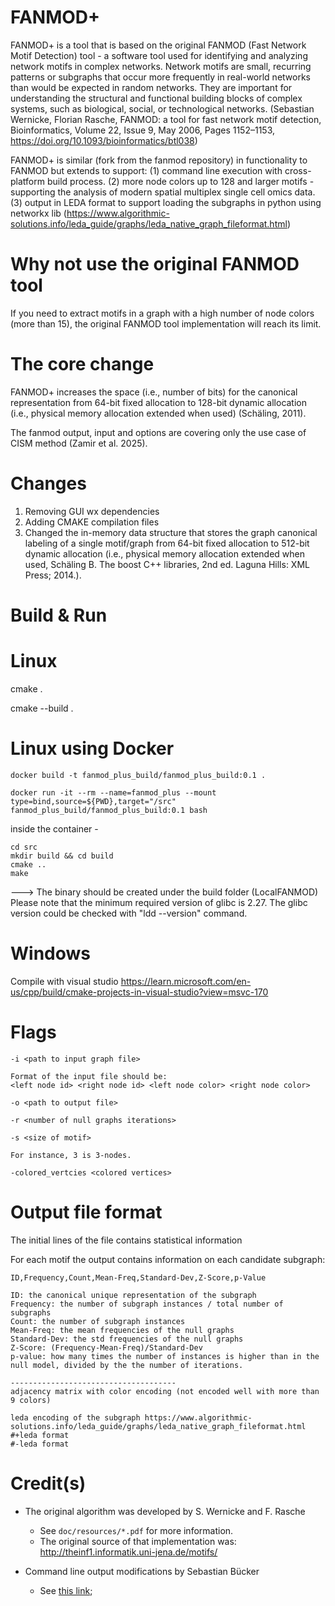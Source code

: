 # FANMOD+
FANMOD+ is a tool that is based on the original FANMOD (Fast Network Motif Detection) tool - a software tool used for identifying and analyzing network motifs in complex networks. Network motifs are small, recurring patterns or subgraphs that occur more frequently in real-world networks than would be expected in random networks. They are important for understanding the structural and functional building blocks of complex systems, such as biological, social, or technological networks. (Sebastian Wernicke, Florian Rasche, FANMOD: a tool for fast network motif detection, Bioinformatics, Volume 22, Issue 9, May 2006, Pages 1152–1153, https://doi.org/10.1093/bioinformatics/btl038)

FANMOD+ is similar (fork from the fanmod repository) in functionality to FANMOD but extends to support: 
(1) command line execution with cross-platform build process. 
(2) more node colors up to 128 and larger motifs - supporting the analysis of modern spatial multiplex single cell omics data.
(3) output in LEDA format to support loading the subgraphs in python using networkx lib (https://www.algorithmic-solutions.info/leda_guide/graphs/leda_native_graph_fileformat.html)

# Why not use the original FANMOD tool
If you need to extract motifs in a graph with a high number of node colors (more than 15), the original FANMOD tool implementation will reach its limit.

# The core change
FANMOD+ increases the space (i.e., number of bits) for the canonical representation from 64-bit fixed allocation to 128-bit dynamic allocation (i.e., physical memory allocation extended when used) (Schäling, 2011). 

The fanmod output, input and options are covering only the use case of CISM method (Zamir et al. 2025).

# Changes
1. Removing GUI wx dependencies
2. Adding CMAKE compilation files
3. Changed the in-memory data structure that stores the graph canonical labeling of a single motif/graph from 64-bit fixed allocation to 512-bit dynamic allocation (i.e., physical memory allocation extended when used, Schäling B. The boost C++ libraries, 2nd ed. Laguna Hills: XML Press; 2014.).


# Build & Run

# Linux
cmake .

cmake --build .

# Linux using Docker

    docker build -t fanmod_plus_build/fanmod_plus_build:0.1 .

    docker run -it --rm --name=fanmod_plus --mount type=bind,source=${PWD},target="/src" fanmod_plus_build/fanmod_plus_build:0.1 bash

inside the container -

    cd src
    mkdir build && cd build
    cmake ..
    make

---> The binary should be created under the build folder (LocalFANMOD)
Please note that the minimum required version of glibc is 2.27.
The glibc version could be checked with "ldd --version" command.


# Windows
Compile with visual studio
https://learn.microsoft.com/en-us/cpp/build/cmake-projects-in-visual-studio?view=msvc-170

# Flags

    -i <path to input graph file>

    Format of the input file should be:
    <left node id> <right node id> <left node color> <right node color>

    -o <path to output file>

    -r <number of null graphs iterations>

    -s <size of motif>

    For instance, 3 is 3-nodes.

    -colored_vertcies <colored vertices>

# Output file format
The initial lines of the file contains statistical information

For each motif the output contains information on each candidate subgraph:

    ID,Frequency,Count,Mean-Freq,Standard-Dev,Z-Score,p-Value

    ID: the canonical unique representation of the subgraph
    Frequency: the number of subgraph instances / total number of subgraphs
    Count: the number of subgraph instances
    Mean-Freq: the mean frequencies of the null graphs
    Standard-Dev: the std frequencies of the null graphs
    Z-Score: (Frequency-Mean-Freq)/Standard-Dev
    p-value: how many times the number of instances is higher than in the null model, divided by the the number of iterations.

    -------------------------------------
    adjacency matrix with color encoding (not encoded well with more than 9 colors)

    leda encoding of the subgraph https://www.algorithmic-solutions.info/leda_guide/graphs/leda_native_graph_fileformat.html
    #+leda format
    #-leda format



# Credit(s)

* The original algorithm was developed by S. Wernicke and F. Rasche
    * See `doc/resources/*.pdf` for more information.
    * The original source of that implementation was: http://theinf1.informatik.uni-jena.de/motifs/

* Command line output modifications by Sebastian Bücker
    * See [this link](https://github.com/gabbage/fanmod-cmd);
